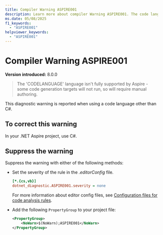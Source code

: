 ```yaml
---
title: Compiler Warning ASPIRE001
description: Learn more about compiler Warning ASPIRE001. The code language isn't fully supported by Aspire - some code generation targets will not run, so will require manual authoring.
ms.date: 05/08/2025
f1_keywords:
  - "ASPIRE001"
helpviewer_keywords:
  - "ASPIRE001"
---
```


# Compiler Warning ASPIRE001

**Version introduced:** 8.0.0

> The 'CODELANGUAGE' language isn't fully supported by Aspire - some code generation targets will not run, so will require manual authoring.

This diagnostic warning is reported when using a code language other than C#.

## To correct this warning

In your .NET Aspire project, use C#.

## Suppress the warning

Suppress the warning with either of the following methods:

- Set the severity of the rule in the _.editorConfig_ file.

  ```ini
  [*.{cs,vb}]
  dotnet_diagnostic.ASPIRE001.severity = none
  ```

  For more information about editor config files, see [Configuration files for code analysis rules](/dotnet/fundamentals/code-analysis/configuration-files).

- Add the following `PropertyGroup` to your project file:

  ```xml
  <PropertyGroup>
      <NoWarn>$(NoWarn);ASPIRE001</NoWarn>
  </PropertyGroup>
  ```
